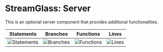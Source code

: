 # StreamGlass: Server

This is an optional server component that provides additional functionalities.

| Statements                  | Branches                | Functions                 | Lines             |
| --------------------------- | ----------------------- | ------------------------- | ----------------- |
| ![Statements](https://img.shields.io/badge/statements-83.92%25-yellow.svg?style=flat) | ![Branches](https://img.shields.io/badge/branches-77.77%25-red.svg?style=flat) | ![Functions](https://img.shields.io/badge/functions-88.23%25-yellow.svg?style=flat) | ![Lines](https://img.shields.io/badge/lines-83.92%25-yellow.svg?style=flat) |
